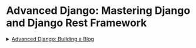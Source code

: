 # Advanced Django: Mastering Django and Django Rest Framework
<details>
    <summary>
        <a href="https://gist.github.com/pramdevgan/ae93db313e8ee8c942fe2135dbe0f27b" target="_blank">Advanced Django: Building a Blog
        </a>
    </summary>
    <details>
            <summary>
                <a href="https://gist.github.com/pramdevgan/4af9ca24720d3559485c1e9f72c8fe84" target="_blank">Week 1</a>
            </summary>
            <details>
                <summary> <a href="https://gist.github.com/pramdevgan/9dc4d5514a5aadcb647a39e49fecf9e2" target="_blank">Introduction to Django and Admin</a></summary>
                <ul style="line-height: 18px; list-style-type: square; color: red;">
                    <h1>Learning Objective</h1>
                    <li>Setup a blog application in Django</li>
                    <li>Configure the dev server to run inside the Codio platform</li>
                    <li>Run database migrations</li>
                    <li>Create the <i>Tag</i> and <i>Post</i> models</li>
                    <li>Register the <i>Tag</i> and <i>Post</i> models with Django Admin</li>
                    <li>Create a post through Django Admin</li>
                </ul>
                <div style="border: blue solid">
                    <ul>
                        <li><a href="https://gist.github.com/pramdevgan/bf5b6fb393b2eff97a836acf296a53c2" target="_blank">Connecting to GitHub</a></li>
                        <li><a href="https://gist.github.com/pramdevgan/a542c0fc4984dc7683dd6ca4604863a5" target="_blank">Introduction</a></li>
                        <li><a href="https://gist.github.com/pramdevgan/dbf2e9be0e4407567942d95b6c34f3dd" target="_blank">Project Setup</a></li>
                        <li><a href="https://gist.github.com/pramdevgan/e2b10c3464e21d90c2c3ea9ac09496cf" target="_blank">Codio Specific Setup</a></li>
                        <li><a href="https://gist.github.com/pramdevgan/0a399df3937357a72b1d329fd9dcadea" target="_blank">Project Migration</a></li>
                        <li><a href="https://gist.github.com/pramdevgan/c2dca3e89bf0b3e808f20e014dfe917b" target="_blank">Models</a></li>
                        <li><a href="https://gist.github.com/pramdevgan/594ddbb702558afe32277dbfa37333a0" target="_blank">Django Admin Quickstart</a></li>
                        <li><a href="https://gist.github.com/pramdevgan/b571af13c4f8bc23e2016166f9cb3abd" target="_blank">Launching the Blog</a></li>
                        <li><a href="https://gist.github.com/pramdevgan/6e2a73655cc058c954c4b9e9372076b4" target="_blank">Pushing to GitHub</a></li>
                        <li><a href="https://gist.github.com/pramdevgan/6c13fa7a828c6913100d92840428e5a8" target="_blank">Formative Assessment 1</a></li>
                        <li><a href="https://gist.github.com/pramdevgan/01b37d67720c4b8363ab8d21a4ebec5f" target="_blank">Formative Assessment 2</a></li>
                    </ul>
                </div>
            </details>
            <details>
                <summary> <a href="https://gist.github.com/pramdevgan/497bbafe44290867e0ccef92740edd86">Generic Relationship</a></summary>
                <h1>Learning Objective</h1>
                <ul style="line-height: 18px; list-style-type: square; color: red;">
                    <li>Identify limitations of not using generic relationships</li>
                    <li>Dynamically access models using the contenttypes framework</li>
                    <li>Create generic relationships between different models</li>
                    <li>Use <i>GenericRelation</i> for reverse queries</li>
                    <li>Create the <i>Comment</i> model with a generic relationship to the <i>Post</i> model</li>
                </ul>
                <div style="border: blue solid">
                    <ul>
                        <li><a href="https://gist.github.com/pramdevgan/eca7fc316ff9156cf8ed798319d236dc" target="_blank">Clone Blango Repo</a></li>
                        <li><a href="https://gist.github.com/pramdevgan/85f62d22c2988c099ced1f727a0284d6" target="_blank">Introduction</a></li>
                        <li><a href="https://gist.github.com/pramdevgan/847aa4de87ab1200f71708f731f27d16" target="_blank">contenttype</a></li>
                        <li><a href="https://gist.github.com/pramdevgan/ef1cbeca528396538c4adc21b3ed2130" target="_blank">Generic Relationship</a></li>
                        <li><a href="https://gist.github.com/pramdevgan/7dd01523908be7d68f807222a354538c" target="_blank">Reverse Generic Relationship</a></li>
                        <li><a href="https://gist.github.com/pramdevgan/e739fc98f1cfda5173558cd26ec7473c" target="_blank">Blango Project Updates</a></li>
                        <li><a href="https://gist.github.com/pramdevgan/3705f283797d0c4726bad2a3bfc082b8" target="_blank">Formative Assessment 1</a></li>
                        <li><a href="https://gist.github.com/pramdevgan/7e312465a50095a7241dade618ebd176" target="_blank">Formative Assessment 2</a></li>
                    </ul>
                </div>
            </details>
            <details>
                <summary> <a href="https://gist.github.com/pramdevgan/0958623ba4573568fae9aa831b89b58b">HTML Framework</a></summary>
                    <h1>Learning Objectives</h1>
                    <ul style="line-height: 18px; list-style-type: square; color: red ">
                        <li>Add the Bootstrap framework to a Django project</li>
                        <li>Insert the following components into a Django project:</li>
                            <ul>
                                <li>Alerts</li>
                                <li>Buttons</li>
                                <li>Dropdowns</li>
                                <li>Model</li>
                                <li>NavBar</li>
                                <li>Paginations</li>
                            </ul>
                        <li>Add a container to the &lt;body&gt; element</li>
                        <li>Change the default width of the container</li>
                        <li>Create columns within the container</li>
                        <li>Manually set the width of a column</li>
                        <li>Set the width of a column relative to a breakpoint</li>
                    </ul>
                    <div style="border: blue solid">
                        <ul>
                            <li><a href="https://gist.github.com/pramdevgan/ecdc3e6c9acd63eedf07bce8d5078087">Introduction</a></li>
                            <li><a href="https://gist.github.com/pramdevgan/96705d3e908fa55a0da13568856bc008">Bootstrap Setup</a></li>
                            <li><a href="https://gist.github.com/pramdevgan/5d733c9a39eea155ca4af95c999b2292">Bootstrap Components 1</a></li>
                            <li><a href="https://gist.github.com/pramdevgan/b128396ee605b5e03338960499e78aaa">Bootstrap Components 2</a></li>
                            <li><a href="https://gist.github.com/pramdevgan/030e64ad5339a58c40a7ffd821bad4b1">Grid and Container System 1</a></li>
                            <li><a href="https://gist.github.com/pramdevgan/f69fee49e7ced2ac7d5802d7bbcb0232">Grid and Container System 2</a></li>
                            <li><a href="https://gist.github.com/pramdevgan/db5b5a1e960918586b3255ab9bdf53fa">Pushing to GitHub</a></li>
                            <li><a href="https://gist.github.com/pramdevgan/4a3ad17112f1c9e14f9fc612d5bcf1d8">Formative Assessment 1</a></li>
                            <li><a href="https://gist.github.com/pramdevgan/6704d5bd5c1b5e6b50084be48f0ca69f">Formative Assessment 2</a></li>
                        </ul>
                    </div>
            </details>
            <details>
                <summary> <a href="https://gist.github.com/pramdevgan/28ee7f464a2c009a962cd10aa96b00b2">Custom Filters</a></summary>
                <h1>Learning Objectives</h1>
                <ul style="line-height: 18px; list-style-type: square; color: red ">
                    <li>Use built-in filters in a Django template</li>
                    <li>Create custom template tags for the posts</li>
                    <li>Create a custom filter and add it to a template</li>
                    <li>Render text safe to increase the security of the blog</li>
                    <li>Pass an argument to a filter</li>
                </ul>
                    <div style="border: blue solid">
                        <ul>
                            <li><a href="https://gist.github.com/pramdevgan/1d00b393517330178959813d0f8ca805">Custom Filters</a></li>
                            <li><a href="https://gist.github.com/pramdevgan/20f8067981d7e415b7171f87b88158b1">Simple Filter</a></li>
                            <li><a href="https://gist.github.com/pramdevgan/d33a48ae2bee7de9104d9e8766b40f6c">Safe Text</a></li>
                            <li><a href="https://gist.github.com/pramdevgan/f5d4bd259494eec4882062ed7e62d7fa">Filters with Arguments</a></li>
                            <li><a href="https://gist.github.com/pramdevgan/91992b43c321253ba81520c07db2c2f9">Formative Assessment 1</a></li>
                            <li><a href="https://gist.github.com/pramdevgan/7178338a4641b048b68d2999c333c228">Formative Assessment 2</a></li>
                        </ul>
                    </div>
            </details>
            <details>
                <summary> <a href="">Custom Template Tags</a></summary>
            </details>
    </details>
    <details>
            <summary>
                <a href="#">Week 2</a>
            </summary>
    </details>
    <details>
            <summary>
                <a href="#">Week 3</a>
            </summary>
    </details>
    <details>
            <summary>
                <a href="#">Week 4</a>
            </summary>
    </details>
</details>

